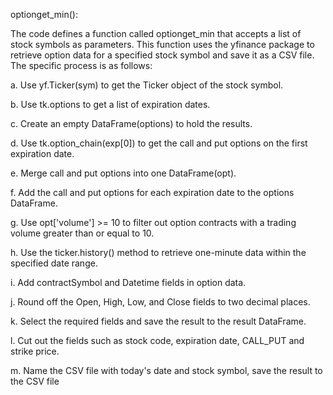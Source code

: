 optionget_min():

The code defines a function called optionget_min that accepts a list of stock symbols as parameters. This function uses the yfinance package to retrieve option data for a specified stock symbol and save it as a CSV file. The specific process is as follows:

a. Use yf.Ticker(sym) to get the Ticker object of the stock symbol.

b. Use tk.options to get a list of expiration dates.

c. Create an empty DataFrame(options) to hold the results.

d. Use tk.option_chain(exp[0]) to get the call and put options on the first expiration date.

e. Merge call and put options into one DataFrame(opt).

f. Add the call and put options for each expiration date to the options DataFrame.

g. Use opt['volume'] >= 10 to filter out option contracts with a trading volume greater than or equal to 10.

h. Use the ticker.history() method to retrieve one-minute data within the specified date range.

i. Add contractSymbol and Datetime fields in option data.

j. Round off the Open, High, Low, and Close fields to two decimal places.

k. Select the required fields and save the result to the result DataFrame.

l. Cut out the fields such as stock code, expiration date, CALL_PUT and strike price.

m. Name the CSV file with today's date and stock symbol, save the result to the CSV file
